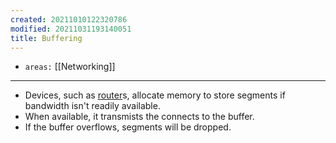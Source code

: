 ```yaml
---
created: 20211010122320786
modified: 20211031193140051
title: Buffering
---
```


- `areas:` [[Networking]]

---

- Devices, such as [router](#router)s, allocate memory to store segments if bandwidth isn't readily available.
- When available, it transmists the connects to the buffer.
- If the buffer overflows, segments will be dropped.
